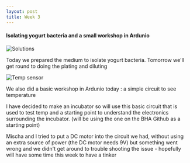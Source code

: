```yaml
---
layout: post
title: Week 3
---
```



#### Isolating yogurt bacteria and a small workshop in Ardunio

![Solutions]({{site.baseurl}}/images/lab%20work/Isolating20%bacteria.jpg)

Today we prepared the medium to isolate yogurt bacteria.
Tomorrow we'll get round to doing the plating and diluting

![Temp sensor]({{site.baseurl}}images/ardunio/temp%20sensor.JPG)

We also did a basic workshop in Ardunio today : a simple circuit to see temperature

I have decided to make an incubator so will use this basic circuit that is used to test temp and a starting point to understand the electronics surrounding the incubator.  (will be using the one on the BHA Github as a starting point)

Mischa and I tried to put a DC motor into the circuit we had, without using an extra source of power (the DC motor needs 9V) but something went wrong and we didn't get around to trouble shooting the issue - hopefully will have some time this week to have a tinker
